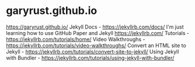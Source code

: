 # garyrust.github.io
https://garyrust.github.io/
Jekyll Docs - https://jekyllrb.com/docs/
I'm just learning how to use GitHub Paper and Jekyll
https://jekyllrb.com/
Tutorials - https://jekyllrb.com/tutorials/home/
Video Walkthroughs - https://jekyllrb.com/tutorials/video-walkthroughs/
Convert an HTML site to Jekyll - https://jekyllrb.com/tutorials/convert-site-to-jekyll/
Using Jekyll with Bundler - https://jekyllrb.com/tutorials/using-jekyll-with-bundler/
